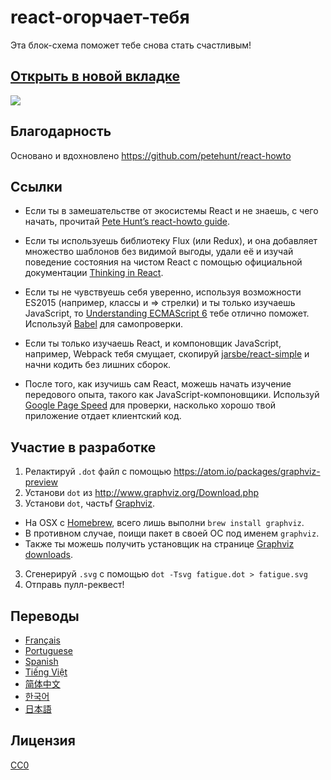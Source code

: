 # react-огорчает-тебя
Эта блок-схема поможет тебе снова стать счастливым!

## <a href='https://cdn.rawgit.com/Sacret/react-makes-you-sad/master/fatigue.svg' target='_blank'>Открыть в новой вкладке</a>

<img src='https://cdn.rawgit.com/Sacret/react-makes-you-sad/master/fatigue.svg'>

## Благодарность

Основано и вдохновлено https://github.com/petehunt/react-howto

## Ссылки

* Если ты в замешательстве от экосистемы React и не знаешь, с чего начать, прочитай <a href="https://github.com/petehunt/react-howto" target="_blank">Pete Hunt’s react-howto guide</a>.

* Если ты используешь библиотеку Flux (или Redux), и она добавляет множество шаблонов без видимой выгоды, удали её и изучай поведение состояния на чистом React с помощью официальной документации <a href="https://facebook.github.io/react/docs/thinking-in-react.html" target="_blank">Thinking in React</a>.

* Если ты не чувствуешь себя уверенно, используя возможности ES2015 (например, классы и => стрелки) и ты только изучаешь JavaScript, то <a href="https://leanpub.com/understandinges6/read" target="_blank">Understanding ECMAScript 6</a> тебе отлично поможет. Используй <a href="https://babeljs.io/repl/" target="_blank">Babel</a> для самопроверки.

* Если ты только изучаешь React, и компоновщик JavaScript, например, Webpack тебя смущает, скопируй <a href="https://github.com/jarsbe/react-simple" target="_blank">jarsbe/react-simple</a> и начни кодить без лишних сборок.

* После того, как изучишь сам React, можешь начать изучение передового опыта, такого как JavaScript-компоновщики. Используй [Google Page Speed](https://developers.google.com/speed/pagespeed/) для проверки, насколько хорошо твой приложение отдает клиентский код.

## Участие в разработке

1. Релактируй `.dot` файл с помощью https://atom.io/packages/graphviz-preview
2. Установи `dot` из http://www.graphviz.org/Download.php
2. Установи `dot`, частьf [Graphviz](http://www.graphviz.org/).
  * На OSX с [Homebrew](http://www.brew.sh), всего лишь выполни `brew install graphviz`.
  * В противном случае, поищи пакет в своей ОС под именем `graphviz`.
  * Также ты можешь получить установщик на странице [Graphviz downloads](http://www.graphviz.org/Download.php).
3. Сгенерируй `.svg` с помощью `dot -Tsvg fatigue.dot > fatigue.svg`
4. Отправь пулл-реквест!

## Переводы

- [Français](https://github.com/matteodelabre/react-vous-rend-triste)
- [Portuguese](https://github.com/brunogenaro/react-makes-you-sad)
- [Spanish](https://github.com/jvalen/react-makes-you-sad)
- [Tiếng Việt](https://github.com/petehouston/react-makes-you-sad)
- [简体中文](https://github.com/wyvernnot/react-makes-you-sad)
- [한국어](https://github.com/ehrudxo/react-makes-you-sad)
- [日本語](https://github.com/kuy/react-makes-you-sad)

## Лицензия

[CC0](https://wiki.creativecommons.org/wiki/CC0)

